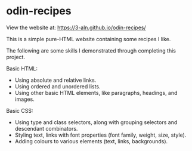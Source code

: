 # odin-recipes

View the website at: https://3-aln.github.io/odin-recipes/

This is a simple pure-HTML website containing some recipes I like.

The following are some skills I demonstrated through completing this project.

Basic HTML:
* Using absolute and relative links.
* Using ordered and unordered lists.
* Using other basic HTML elements, like paragraphs, headings, and images.

Basic CSS:
* Using type and class selectors, along with grouping selectors and descendant combinators.
* Styling text, links with font properties (font family, weight, size, style).
* Adding colours to various elements (text, links, backgrounds).
